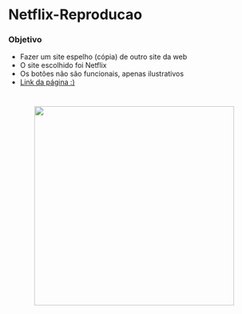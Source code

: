 # Netflix-Reproducao
 
 ### Objetivo
 
 * Fazer um site espelho (cópia) de outro site da web
 * O site escolhido foi Netflix
 * Os botões não são funcionais, apenas ilustrativos
 * <a href="https://reproducao-html.vercel.app/"> Link da página :)</a>

#
<div align="center">
<a  href="https://reproducao-html.vercel.app/"><img src="https://reproducao-html.vercel.app/imagens/logo-netflix.png"  width="400"/></a><br>
</div>
